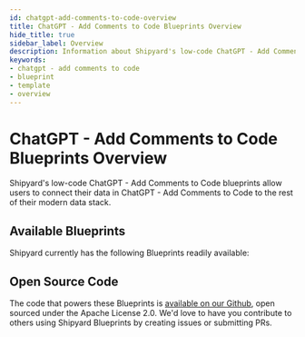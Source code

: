 ```yaml
---
id: chatgpt-add-comments-to-code-overview
title: ChatGPT - Add Comments to Code Blueprints Overview
hide_title: true
sidebar_label: Overview
description: Information about Shipyard's low-code ChatGPT - Add Comments to Code templates.
keywords:
- chatgpt - add comments to code
- blueprint
- template
- overview
---
```


# ChatGPT - Add Comments to Code Blueprints Overview

Shipyard's low-code ChatGPT - Add Comments to Code blueprints allow users to connect their data in ChatGPT - Add Comments to Code to the rest of their modern data stack.

## Available Blueprints
Shipyard currently has the following Blueprints readily available: 

## Open Source Code
The code that powers these Blueprints is [available on our Github](None), open sourced under the Apache License 2.0. We'd love to have you contribute to others using Shipyard Blueprints by creating issues or submitting PRs.
